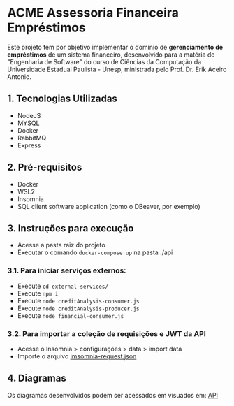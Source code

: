 # ACME Assessoria Financeira Empréstimos

Este projeto tem por objetivo implementar o domínio de **gerenciamento de empréstimos** de um sistema financeiro, desenvolvido para a matéria de "Engenharia de Software" do curso de Ciências da Computação da Universidade Estadual Paulista - Unesp, ministrada pelo Prof. Dr. Erik Aceiro Antonio.

## 1. Tecnologias Utilizadas
  - NodeJS
  - MYSQL
  - Docker
  - RabbitMQ
  - Express

## 2. Pré-requisitos
  - Docker
  - WSL2
  - Insomnia
  - SQL client software application (como o DBeaver, por exemplo)


## 3. Instruções para execução
 - Acesse a pasta raiz do projeto
 - Executar o comando ```docker-compose up``` na pasta ./api
 
 ### 3.1. Para iniciar serviços externos:
 - Execute ```cd external-services/```
 - Execute ```npm i```
 - Execute ```node creditAnalysis-consumer.js```
 - Execute ```node creditAnalysis-producer.js```
 - Execute ```node financial-consumer.js```

### 3.2. Para importar a coleção de requisições e JWT da API
  - Acesse o Insomnia > configurações > data > import data
  - Importe o arquivo [imsomnia-request.json](./imsomnia-request.json)
 

## 4. Diagramas
Os diagramas desenvolvidos podem ser acessados em visuados em:
[API](./diagramas)
